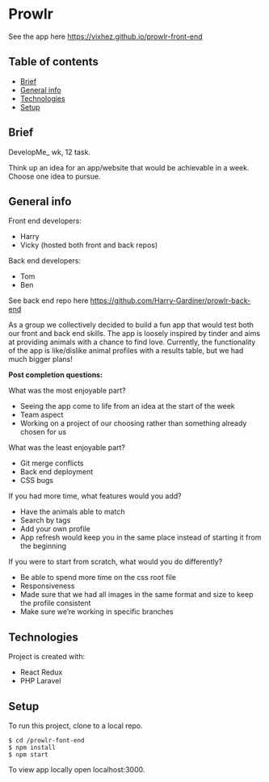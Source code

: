 # Prowlr
See the app here https://vixhez.github.io/prowlr-front-end

## Table of contents
* [Brief](#brief)
* [General info](#general-info)
* [Technologies](#technologies)
* [Setup](#setup)
## Brief
DevelopMe_ wk, 12 task. 

Think up an idea for an app/website that would be achievable in a week. Choose one idea to pursue.

## General info
Front end developers: 
- Harry 
- Vicky (hosted both front and back repos)

Back end developers:
- Tom
- Ben

See back end repo here https://github.com/Harry-Gardiner/prowlr-back-end

As a group we collectively decided to build a fun app that would test both our front and back end skills. The app is loosely inspired by tinder and aims at providing animals with a chance to find love. Currently, the functionality of the app is like/dislike animal profiles with a results table, but we had much bigger plans!

**Post completion questions:**

What was the most enjoyable part?
- Seeing the app come to life from an idea at the start of the week
- Team aspect
- Working on a project of our choosing rather than something already chosen for us

What was the least enjoyable part?
- Git merge conflicts
- Back end deployment
- CSS bugs

If you had more time, what features would you add?
- Have the animals able to match 
- Search by tags
- Add your own profile
- App refresh would keep you in the same place instead of starting it from the beginning

If you were to start from scratch, what would you do differently?
- Be able to spend more time on the css root file
- Responsiveness
- Made sure that we had all images in the same format and size to keep the profile consistent 
- Make sure we’re working in specific branches 

## Technologies
Project is created with:
- React Redux
- PHP Laravel 
## Setup
To run this project, clone to a local repo.
```
$ cd /prowlr-font-end
$ npm install
$ npm start
```
To view app locally open localhost:3000.
